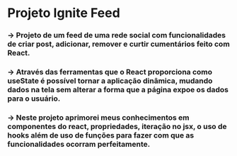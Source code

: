 # Projeto Ignite Feed

### -> Projeto de um feed de uma rede social com funcionalidades de criar post, adicionar, remover e curtir cumentários feito com React. 


### -> Através das ferramentas que o React proporciona como useState é possível tornar a aplicação dinâmica, mudando dados na tela sem alterar a forma que a página expoe os dados para o usuário.

### -> Neste projeto aprimorei meus conhecimentos em componentes do react, propriedades, iteração no jsx, o uso de hooks além de uso de funções para fazer com que as funcionalidades ocorram perfeitamente.

### 
